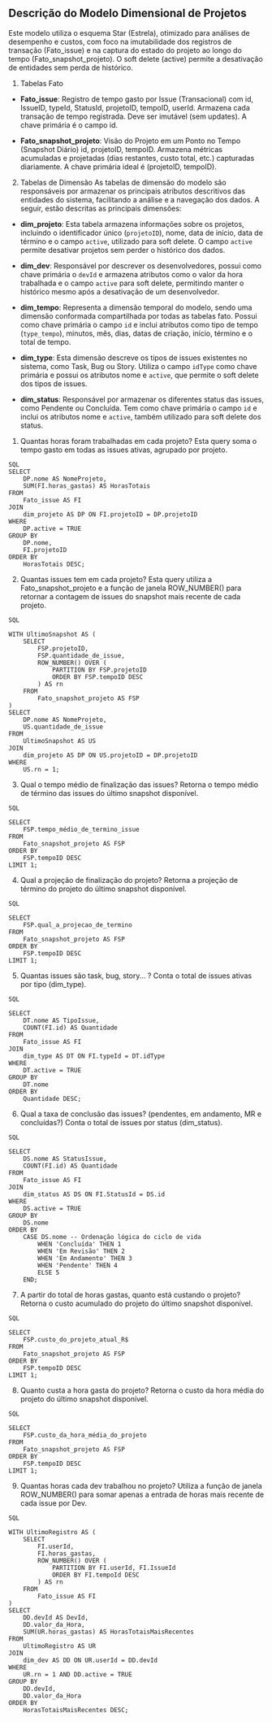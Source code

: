 ## Descrição do Modelo Dimensional de Projetos
Este modelo utiliza o esquema Star (Estrela), otimizado para análises de desempenho e custos, com foco na imutabilidade dos registros de transação (Fato_issue) e na captura do estado do projeto ao longo do tempo (Fato_snapshot_projeto). O soft delete (active) permite a desativação de entidades sem perda de histórico.

1. Tabelas Fato

- **Fato_issue**:	Registro de tempo gasto por Issue (Transacional) com id, IssueID, typeId, StatusId, projetoID, tempoID, userId. Armazena cada transação de tempo registrada. Deve ser imutável (sem updates). A chave primária é o campo id.

- **Fato_snapshot_projeto**:	Visão do Projeto em um Ponto no Tempo (Snapshot Diário)	id, projetoID, tempoID. Armazena métricas acumuladas e projetadas (dias restantes, custo total, etc.) capturadas diariamente. A chave primária ideal é (projetoID, tempoID).



2. Tabelas de Dimensão
As tabelas de dimensão do modelo são responsáveis por armazenar os principais atributos descritivos das entidades do sistema, facilitando a análise e a navegação dos dados. A seguir, estão descritas as principais dimensões:

- **dim_projeto**: Esta tabela armazena informações sobre os projetos, incluindo o identificador único (`projetoID`), nome, data de início, data de término e o campo `active`, utilizado para soft delete. O campo `active` permite desativar projetos sem perder o histórico dos dados.

- **dim_dev**: Responsável por descrever os desenvolvedores, possui como chave primária o `devId` e armazena atributos como o valor da hora trabalhada e o campo `active` para soft delete, permitindo manter o histórico mesmo após a desativação de um desenvolvedor.

- **dim_tempo**: Representa a dimensão temporal do modelo, sendo uma dimensão conformada compartilhada por todas as tabelas fato. Possui como chave primária o campo `id` e inclui atributos como tipo de tempo (`type_tempo`), minutos, mês, dias, datas de criação, início, término e o total de tempo.

- **dim_type**: Esta dimensão descreve os tipos de issues existentes no sistema, como Task, Bug ou Story. Utiliza o campo `idType` como chave primária e possui os atributos nome e `active`, que permite o soft delete dos tipos de issues.

- **dim_status**: Responsável por armazenar os diferentes status das issues, como Pendente ou Concluída. Tem como chave primária o campo `id` e inclui os atributos nome e `active`, também utilizado para soft delete dos status.



1. Quantas horas foram trabalhadas em cada projeto?
Esta query soma o tempo gasto em todas as issues ativas, agrupado por projeto.

```
SQL
SELECT
    DP.nome AS NomeProjeto,
    SUM(FI.horas_gastas) AS HorasTotais
FROM
    Fato_issue AS FI
JOIN
    dim_projeto AS DP ON FI.projetoID = DP.projetoID 
WHERE
    DP.active = TRUE 
GROUP BY
    DP.nome,
    FI.projetoID
ORDER BY
    HorasTotais DESC;
```

2. Quantas issues tem em cada projeto?
Esta query utiliza a Fato_snapshot_projeto e a função de janela ROW_NUMBER() para retornar a contagem de issues do snapshot mais recente de cada projeto.

```
SQL

WITH UltimoSnapshot AS (
    SELECT
        FSP.projetoID,
        FSP.quantidade_de_issue,
        ROW_NUMBER() OVER (
            PARTITION BY FSP.projetoID
            ORDER BY FSP.tempoID DESC
        ) AS rn
    FROM
        Fato_snapshot_projeto AS FSP
)
SELECT
    DP.nome AS NomeProjeto,
    US.quantidade_de_issue
FROM
    UltimoSnapshot AS US
JOIN
    dim_projeto AS DP ON US.projetoID = DP.projetoID
WHERE
    US.rn = 1; 
```

3. Qual o tempo médio de finalização das issues?
Retorna o tempo médio de término das issues do último snapshot disponível.

```
SQL

SELECT
    FSP.tempo_médio_de_termino_issue
FROM
    Fato_snapshot_projeto AS FSP
ORDER BY
    FSP.tempoID DESC 
LIMIT 1;
```

4. Qual a projeção de finalização do projeto?
Retorna a projeção de término do projeto do último snapshot disponível.

```
SQL

SELECT
    FSP.qual_a_projecao_de_termino
FROM
    Fato_snapshot_projeto AS FSP
ORDER BY
    FSP.tempoID DESC
LIMIT 1;
```

5. Quantas issues são task, bug, story... ?
Conta o total de issues ativas por tipo (dim_type).
```
SQL

SELECT
    DT.nome AS TipoIssue,
    COUNT(FI.id) AS Quantidade
FROM
    Fato_issue AS FI
JOIN
    dim_type AS DT ON FI.typeId = DT.idType 
WHERE
    DT.active = TRUE 
GROUP BY
    DT.nome
ORDER BY
    Quantidade DESC;
```

6. Qual a taxa de conclusão das issues? (pendentes, em andamento, MR e concluídas?)
Conta o total de issues por status (dim_status).

```
SQL

SELECT
    DS.nome AS StatusIssue,
    COUNT(FI.id) AS Quantidade
FROM
    Fato_issue AS FI
JOIN
    dim_status AS DS ON FI.StatusId = DS.id 
WHERE
    DS.active = TRUE 
GROUP BY
    DS.nome
ORDER BY
    CASE DS.nome -- Ordenação lógica do ciclo de vida
        WHEN 'Concluída' THEN 1
        WHEN 'Em Revisão' THEN 2
        WHEN 'Em Andamento' THEN 3
        WHEN 'Pendente' THEN 4
        ELSE 5
    END;
```

7. A partir do total de horas gastas, quanto está custando o projeto?
Retorna o custo acumulado do projeto do último snapshot disponível.

```
SQL

SELECT
    FSP.custo_do_projeto_atual_R$
FROM
    Fato_snapshot_projeto AS FSP
ORDER BY
    FSP.tempoID DESC
LIMIT 1;
```

8. Quanto custa a hora gasta do projeto?
Retorna o custo da hora média do projeto do último snapshot disponível.

```
SQL

SELECT
    FSP.custo_da_hora_média_do_projeto
FROM
    Fato_snapshot_projeto AS FSP
ORDER BY
    FSP.tempoID DESC
LIMIT 1;
```

9. Quantas horas cada dev trabalhou no projeto?
Utiliza a função de janela ROW_NUMBER() para somar apenas a entrada de horas mais recente de cada issue por Dev.

```
SQL

WITH UltimoRegistro AS (
    SELECT
        FI.userId,
        FI.horas_gastas,
        ROW_NUMBER() OVER (
            PARTITION BY FI.userId, FI.IssueId
            ORDER BY FI.tempoId DESC
        ) AS rn
    FROM
        Fato_issue AS FI
)
SELECT
    DD.devId AS DevId,
    DD.valor_da_Hora, 
    SUM(UR.horas_gastas) AS HorasTotaisMaisRecentes
FROM
    UltimoRegistro AS UR
JOIN
    dim_dev AS DD ON UR.userId = DD.devId
WHERE
    UR.rn = 1 AND DD.active = TRUE
GROUP BY
    DD.devId,
    DD.valor_da_Hora
ORDER BY
    HorasTotaisMaisRecentes DESC;
```